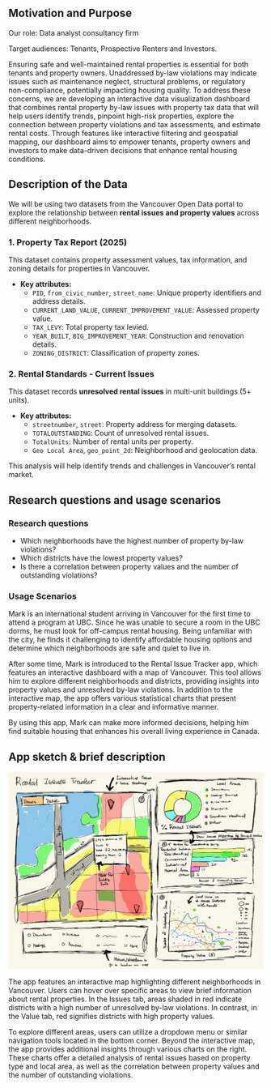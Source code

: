 ## Motivation and Purpose

Our role: Data analyst consultancy firm

Target audiences: Tenants, Prospective Renters and Investors.

Ensuring safe and well-maintained rental properties is essential for both tenants and property owners. Unaddressed by-law violations may indicate issues such as maintenance neglect, structural problems, or regulatory non-compliance, potentially impacting housing quality. To address these concerns, we are developing an interactive data visualization dashboard that combines rental property by-law issues with property tax data that will help users identify trends, pinpoint high-risk properties, explore the connection between property violations and tax assessments, and estimate rental costs. Through features like interactive filtering and geospatial mapping, our dashboard aims to empower tenants, property owners and investors to make data-driven decisions that enhance rental housing conditions.

## Description of the Data

We will be using two datasets from the Vancouver Open Data portal to explore the relationship between **rental issues and property values** across different neighborhoods.

### **1. Property Tax Report (2025)**

This dataset contains property assessment values, tax information, and zoning details for properties in Vancouver.

- **Key attributes:**
  - `PID`, `from_civic_number`, `street_name`: Unique property identifiers and address details.
  - `CURRENT_LAND_VALUE`, `CURRENT_IMPROVEMENT_VALUE`: Assessed property value.
  - `TAX_LEVY`: Total property tax levied.
  - `YEAR_BUILT`, `BIG_IMPROVEMENT_YEAR`: Construction and renovation details.
  - `ZONING_DISTRICT`: Classification of property zones.

### **2. Rental Standards - Current Issues**

This dataset records **unresolved rental issues** in multi-unit buildings (5+ units).

- **Key attributes:**
  - `streetnumber`, `street`: Property address for merging datasets.
  - `TOTALOUTSTANDING`: Count of unresolved rental issues.
  - `TotalUnits`: Number of rental units per property.
  - `Geo Local Area`, `geo_point_2d`: Neighborhood and geolocation data.

This analysis will help identify trends and challenges in Vancouver’s rental market.

## Research questions and usage scenarios

### Research questions

- Which neighborhoods have the highest number of property by-law violations?
- Which districts have the lowest property values?
- Is there a correlation between property values and the number of outstanding violations?

### Usage Scenarios

Mark is an international student arriving in Vancouver for the first time to attend a program at UBC. Since he was unable to secure a room in the UBC dorms, he must look for off-campus rental housing. Being unfamiliar with the city, he finds it challenging to identify affordable housing options and determine which neighborhoods are safe and quiet to live in.

After some time, Mark is introduced to the Rental Issue Tracker app, which features an interactive dashboard with a map of Vancouver. This tool allows him to explore different neighborhoods and districts, providing insights into property values and unresolved by-law violations. In addition to the interactive map, the app offers various statistical charts that present property-related information in a clear and informative manner.

By using this app, Mark can make more informed decisions, helping him find suitable housing that enhances his overall living experience in Canada.

## App sketch & brief description

![App Sketch](../img/sketch.png)

The app features an interactive map highlighting different neighborhoods in Vancouver. Users can hover over specific areas to view brief information about rental properties. In the Issues tab, areas shaded in red indicate districts with a high number of unresolved by-law violations. In contrast, in the Value tab, red signifies districts with high property values.

To explore different areas, users can utilize a dropdown menu or similar navigation tools located in the bottom corner. Beyond the interactive map, the app provides additional insights through various charts on the right. These charts offer a detailed analysis of rental issues based on property type and local area, as well as the correlation between property values and the number of outstanding violations.
